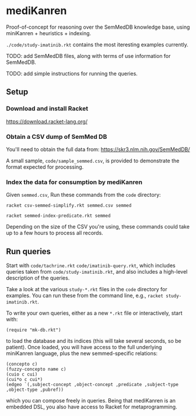 # mediKanren

Proof-of-concept for reasoning over the SemMedDB knowledge base, using miniKanren + heuristics + indexing.

`./code/study-imatinib.rkt` contains the most iteresting examples currently.

TODO: add SemMedDB files, along with terms of use information for SemMedDB.

TODO: add simple instructions for running the queries.


## Setup

### Download and install Racket

https://download.racket-lang.org/


### Obtain a CSV dump of SemMed DB

You'll need to obtain the full data from: https://skr3.nlm.nih.gov/SemMedDB/

A small sample, `code/sample_semmed.csv`, is provided to demonstrate the format expected for processing.


### Index the data for consumption by mediKanren

Given `semmed.csv`, Run these commands from the `code` directory:

```
racket csv-semmed-simplify.rkt semmed.csv semmed

racket semmed-index-predicate.rkt semmed
```

Depending on the size of the CSV you're using, these commands could take up to a few hours to process all records.


## Run queries

Start with `code/tachrine.rkt` `code/imatinib-query.rkt`, which includes queries taken from `code/study-imatinib.rkt`, and also includes a high-level description of the queries.

Take a look at the various `study-*.rkt` files in the `code` directory for examples.  You can run these from the command line, e.g., `racket study-imatinib.rkt`.


To write your own queries, either as a new `*.rkt` file or interactively, start with:

```
(require "mk-db.rkt")
```

to load the database and its indices (this will take several seconds, so be patient).  Once loaded, you will have access to the full underlying miniKanren language, plus the new semmed-specific relations:

```
(concepto c)
(fuzzy-concepto name c)
(cuio c cui)
(cui*o c cui*)
(edgeo `(,subject-concept ,object-concept ,predicate ,subject-type ,object-type ,pubref))
```

which you can compose freely in queries.  Being that mediKanren is an embedded DSL, you also have access to Racket for metaprogramming.
